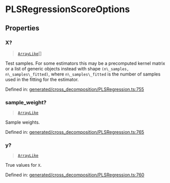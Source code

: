 # PLSRegressionScoreOptions

## Properties

### X?

> [`ArrayLike`](../types/ArrayLike.md)[]

Test samples. For some estimators this may be a precomputed kernel matrix or a list of generic objects instead with shape `(n\_samples, n\_samples\_fitted)`, where `n\_samples\_fitted` is the number of samples used in the fitting for the estimator.

Defined in:  [generated/cross\_decomposition/PLSRegression.ts:755](https://github.com/transitive-bullshit/scikit-learn-ts/blob/92ab806/packages/sklearn/src/generated/cross_decomposition/PLSRegression.ts#L755)

### sample\_weight?

> [`ArrayLike`](../types/ArrayLike.md)

Sample weights.

Defined in:  [generated/cross\_decomposition/PLSRegression.ts:765](https://github.com/transitive-bullshit/scikit-learn-ts/blob/92ab806/packages/sklearn/src/generated/cross_decomposition/PLSRegression.ts#L765)

### y?

> [`ArrayLike`](../types/ArrayLike.md)

True values for `X`.

Defined in:  [generated/cross\_decomposition/PLSRegression.ts:760](https://github.com/transitive-bullshit/scikit-learn-ts/blob/92ab806/packages/sklearn/src/generated/cross_decomposition/PLSRegression.ts#L760)

